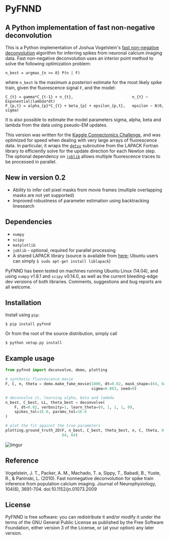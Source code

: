 PyFNND
=======
A Python implementation of fast non-negative deconvolution
------------------------------------

This is a Python implementation of Joshua Vogelstein's [fast non-negative deconvolution](https://github.com/jovo/fast-oopsi/raw/master/fast-oopsi.pdf) algorithm for inferring spikes from neuronal calcium imaging data. Fast non-negative deconvolution uses an interior point method to solve the following optimization problem:

    n_best = argmax_{n >= 0} P(n | F)

where `n_best` is the maximum a posteriori estimate for the most likely spike train, given the fluorescence signal `F`, and the model:

    C_{t} = gamma*C_{t-1} + n_{t},                          n_{t} ~ Exponential(lambda*dt)
    F_{p,t} = alpha_{p}*C_{t} + beta_{p} + epsilon_{p,t},   epsilon ~ N(0, sigma)

It is also possible to estimate the model parameters sigma, alpha, beta and lambda from the data using pseudo-EM updates.

This version was written for the [Kaggle Connectomics Challenge](https://www.kaggle.com/c/connectomics), and was optimized for speed when dealing with very large arrays of fluorescence data. In particular, it wraps the [`dgtsv`](http://www.netlib.org/lapack/explore-html/d1/db3/dgtsv_8f.html) subroutine from the LAPACK Fortran library to efficiently solve for the update direction for each Newton step. The optional dependency on [`joblib`](https://pythonhosted.org/joblib) allows multiple fluorescence traces to be processed in parallel.

New in version 0.2
-------------
* Ability to infer cell pixel masks from movie frames (multiple overlapping masks are not yet supported)
* Improved robustness of parameter estimation using backtracking linesearch

Dependencies
-------------
* `numpy`
* `scipy`
* `matplotlib`
* `joblib` - optional, required for parallel processing
* A shared LAPACK library (source is available from [here](http://www.netlib.org/lapack/#_software); Ubuntu users can simply `$ sudo apt-get install liblapack`)

PyFNND has been tested on machines running Ubuntu Linux (14.04), and using `numpy` v1.8.1 and `scipy` v0.14.0, as well as the current bleeding-edge dev versions of both libraries. Comments, suggestions and bug reports are all welcome.

Installation
---------------
Install using `pip`:

    $ pip install pyfnnd

Or from the root of the source distribution, simply call

    $ python setup.py install

Example usage
-----------------

```python
from pyfnnd import deconvolve, demo, plotting

# synthetic fluorescence movie
F, C, n, theta = demo.make_fake_movie(1000, dt=0.02, mask_shape=(64, 64),
                                      sigma=0.003, seed=0)

# deconvolve it, learning alpha, beta and lambda
n_best, C_best, LL, theta_best = deconvolve(
    F, dt=0.02, verbosity=1, learn_theta=(0, 1, 1, 1, 0),
    spikes_tol=1E-6, params_tol=1E-6
)

# plot the fit against the true parameters
plotting.ground_truth_2D(F, n_best, C_best, theta_best, n, C, theta, 0.02,
                         64, 64)
```

![Imgur](http://i.imgur.com/gBGuHBU.png)

Reference
----------
Vogelstein, J. T., Packer, A. M., Machado, T. a, Sippy, T., Babadi, B., Yuste, R., & Paninski, L. (2010). Fast nonnegative deconvolution for spike train inference from population calcium imaging. Journal of Neurophysiology, 104(6), 3691-704. doi:10.1152/jn.01073.2009

License
-----
PyFNND is free software: you can redistribute it and/or modify
it under the terms of the GNU General Public License as published by
the Free Software Foundation, either version 3 of the License, or
(at your option) any later version.
